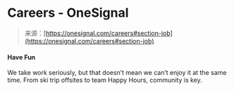 <!--yml
category: 未分类
date: 2024-05-27 14:40:18
-->

# Careers - OneSignal

> 来源：[https://onesignal.com/careers#section-job](https://onesignal.com/careers#section-job)

#### Have Fun

We take work seriously, but that doesn’t mean we can’t enjoy it at the same time. From ski trip offsites to team Happy Hours, community is key.